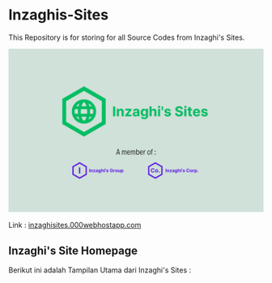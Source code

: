 # Inzaghis-Sites
This Repository is for storing for all Source Codes from Inzaghi's Sites.

![Inzaghi's Sites](/public_html/images/inzaghis-sites-by-inzaghis-group-corp.png)

Link : [inzaghisites.000webhostapp.com](https://inzaghisites.000webhostapp.com)

## Inzaghi's Site Homepage
Berikut ini adalah Tampilan Utama dari Inzaghi's Sites :
